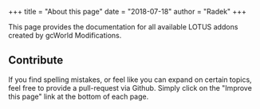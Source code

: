 +++
title = "About this page"
date = "2018-07-18"
author = "Radek"
+++

This page provides the documentation for all available LOTUS addons created by gcWorld Modifications.

## Contribute

If you find spelling mistakes, or feel like you can expand on certain topics, feel free to provide a pull-request via Github. Simply click on the "Improve this page" link at the bottom of each page.